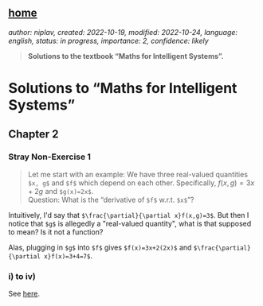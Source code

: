 [home](./index.md)
-------------------

*author: niplav, created: 2022-10-19, modified: 2022-10-24, language: english, status: in progress, importance: 2, confidence: likely*

> __Solutions to the textbook “Maths for Intelligent Systems”.__

Solutions to “Maths for Intelligent Systems”
=============================================

Chapter 2
----------

### Stray Non-Exercise 1

> Let me start with an example: We have three real-valued quantities `$x,
g$` and `$f$` which depend on each other. Specifically, $f(x,g)=3x+2g$
and `$g(x)=2x$`.  
> Question: What is the “derivative of `$f$` w.r.t. `$x$`”?

Intuitively, I'd say that `$\frac{\partial}{\partial x}f(x,g)=3$`. But then I notice that `$g$`
is allegedly a "real-valued quantity", what is that supposed to mean? Is
it not a function?

Alas, plugging in `$g$` into `$f$` gives `$f(x)=3x+2(2x)$` and
`$\frac{\partial}{\partial x}f(x)=3+4=7$`.

### i) to iv)

See [here](./ito_solutions.html#401).
